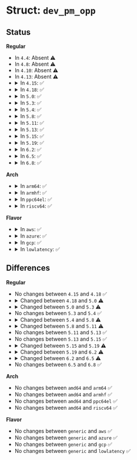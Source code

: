 # Struct: <code>dev_pm_opp</code>

## Status
<b>Regular</b>
<ul>
<li>
In <code>4.4</code>: Absent ⚠️
</li>
<li>
In <code>4.8</code>: Absent ⚠️
</li>
<li>
In <code>4.10</code>: Absent ⚠️
</li>
<li>
In <code>4.13</code>: Absent ⚠️
</li>
<li>
<details>
<summary>In <code>4.15</code>: ✅</summary>

```c
struct dev_pm_opp {
    struct list_head node;
    struct kref kref;
    bool available;
    bool dynamic;
    bool turbo;
    bool suspend;
    unsigned int pstate;
    long unsigned int rate;
    struct dev_pm_opp_supply *supplies;
    long unsigned int clock_latency_ns;
    struct opp_table *opp_table;
    struct device_node *np;
    struct dentry *dentry;
};
```
</details>
</li>
<li>
<details>
<summary>In <code>4.18</code>: ✅</summary>

```c
struct dev_pm_opp {
    struct list_head node;
    struct kref kref;
    bool available;
    bool dynamic;
    bool turbo;
    bool suspend;
    unsigned int pstate;
    long unsigned int rate;
    struct dev_pm_opp_supply *supplies;
    long unsigned int clock_latency_ns;
    struct opp_table *opp_table;
    struct device_node *np;
    struct dentry *dentry;
};
```
</details>
</li>
<li>
<details>
<summary>In <code>5.0</code>: ✅</summary>

```c
struct dev_pm_opp {
    struct list_head node;
    struct kref kref;
    bool available;
    bool dynamic;
    bool turbo;
    bool suspend;
    unsigned int pstate;
    long unsigned int rate;
    struct dev_pm_opp_supply *supplies;
    long unsigned int clock_latency_ns;
    struct dev_pm_opp **required_opps;
    struct opp_table *opp_table;
    struct device_node *np;
    struct dentry *dentry;
};
```
</details>
</li>
<li>
<details>
<summary>In <code>5.3</code>: ✅</summary>

```c
struct dev_pm_opp {
    struct list_head node;
    struct kref kref;
    bool available;
    bool dynamic;
    bool turbo;
    bool suspend;
    unsigned int pstate;
    long unsigned int rate;
    unsigned int level;
    struct dev_pm_opp_supply *supplies;
    long unsigned int clock_latency_ns;
    struct dev_pm_opp **required_opps;
    struct opp_table *opp_table;
    struct device_node *np;
    struct dentry *dentry;
};
```
</details>
</li>
<li>
<details>
<summary>In <code>5.4</code>: ✅</summary>

```c
struct dev_pm_opp {
    struct list_head node;
    struct kref kref;
    bool available;
    bool dynamic;
    bool turbo;
    bool suspend;
    unsigned int pstate;
    long unsigned int rate;
    unsigned int level;
    struct dev_pm_opp_supply *supplies;
    long unsigned int clock_latency_ns;
    struct dev_pm_opp **required_opps;
    struct opp_table *opp_table;
    struct device_node *np;
    struct dentry *dentry;
};
```
</details>
</li>
<li>
<details>
<summary>In <code>5.8</code>: ✅</summary>

```c
struct dev_pm_opp {
    struct list_head node;
    struct kref kref;
    bool available;
    bool dynamic;
    bool turbo;
    bool suspend;
    unsigned int pstate;
    long unsigned int rate;
    unsigned int level;
    struct dev_pm_opp_supply *supplies;
    struct dev_pm_opp_icc_bw *bandwidth;
    long unsigned int clock_latency_ns;
    struct dev_pm_opp **required_opps;
    struct opp_table *opp_table;
    struct device_node *np;
    struct dentry *dentry;
};
```
</details>
</li>
<li>
<details>
<summary>In <code>5.11</code>: ✅</summary>

```c
struct dev_pm_opp {
    struct list_head node;
    struct kref kref;
    bool available;
    bool dynamic;
    bool turbo;
    bool suspend;
    bool removed;
    unsigned int pstate;
    long unsigned int rate;
    unsigned int level;
    struct dev_pm_opp_supply *supplies;
    struct dev_pm_opp_icc_bw *bandwidth;
    long unsigned int clock_latency_ns;
    struct dev_pm_opp **required_opps;
    struct opp_table *opp_table;
    struct device_node *np;
    struct dentry *dentry;
};
```
</details>
</li>
<li>
<details>
<summary>In <code>5.13</code>: ✅</summary>

```c
struct dev_pm_opp {
    struct list_head node;
    struct kref kref;
    bool available;
    bool dynamic;
    bool turbo;
    bool suspend;
    bool removed;
    unsigned int pstate;
    long unsigned int rate;
    unsigned int level;
    struct dev_pm_opp_supply *supplies;
    struct dev_pm_opp_icc_bw *bandwidth;
    long unsigned int clock_latency_ns;
    struct dev_pm_opp **required_opps;
    struct opp_table *opp_table;
    struct device_node *np;
    struct dentry *dentry;
};
```
</details>
</li>
<li>
<details>
<summary>In <code>5.15</code>: ✅</summary>

```c
struct dev_pm_opp {
    struct list_head node;
    struct kref kref;
    bool available;
    bool dynamic;
    bool turbo;
    bool suspend;
    bool removed;
    unsigned int pstate;
    long unsigned int rate;
    unsigned int level;
    struct dev_pm_opp_supply *supplies;
    struct dev_pm_opp_icc_bw *bandwidth;
    long unsigned int clock_latency_ns;
    struct dev_pm_opp **required_opps;
    struct opp_table *opp_table;
    struct device_node *np;
    struct dentry *dentry;
};
```
</details>
</li>
<li>
<details>
<summary>In <code>5.19</code>: ✅</summary>

```c
struct dev_pm_opp {
    struct list_head node;
    struct kref kref;
    bool available;
    bool dynamic;
    bool turbo;
    bool suspend;
    bool removed;
    unsigned int pstate;
    long unsigned int rate;
    unsigned int level;
    struct dev_pm_opp_supply *supplies;
    struct dev_pm_opp_icc_bw *bandwidth;
    long unsigned int clock_latency_ns;
    struct dev_pm_opp **required_opps;
    struct opp_table *opp_table;
    struct device_node *np;
    struct dentry *dentry;
    const char *of_name;
};
```
</details>
</li>
<li>
<details>
<summary>In <code>6.2</code>: ✅</summary>

```c
struct dev_pm_opp {
    struct list_head node;
    struct kref kref;
    bool available;
    bool dynamic;
    bool turbo;
    bool suspend;
    bool removed;
    unsigned int pstate;
    long unsigned int *rates;
    unsigned int level;
    struct dev_pm_opp_supply *supplies;
    struct dev_pm_opp_icc_bw *bandwidth;
    long unsigned int clock_latency_ns;
    struct dev_pm_opp **required_opps;
    struct opp_table *opp_table;
    struct device_node *np;
    struct dentry *dentry;
    const char *of_name;
};
```
</details>
</li>
<li>
<details>
<summary>In <code>6.5</code>: ✅</summary>

```c
struct dev_pm_opp {
    struct list_head node;
    struct kref kref;
    bool available;
    bool dynamic;
    bool turbo;
    bool suspend;
    bool removed;
    long unsigned int *rates;
    unsigned int level;
    struct dev_pm_opp_supply *supplies;
    struct dev_pm_opp_icc_bw *bandwidth;
    long unsigned int clock_latency_ns;
    struct dev_pm_opp **required_opps;
    struct opp_table *opp_table;
    struct device_node *np;
    struct dentry *dentry;
    const char *of_name;
};
```
</details>
</li>
<li>
<details>
<summary>In <code>6.8</code>: ✅</summary>

```c
struct dev_pm_opp {
    struct list_head node;
    struct kref kref;
    bool available;
    bool dynamic;
    bool turbo;
    bool suspend;
    bool removed;
    long unsigned int *rates;
    unsigned int level;
    struct dev_pm_opp_supply *supplies;
    struct dev_pm_opp_icc_bw *bandwidth;
    long unsigned int clock_latency_ns;
    struct dev_pm_opp **required_opps;
    struct opp_table *opp_table;
    struct device_node *np;
    struct dentry *dentry;
    const char *of_name;
};
```
</details>
</li>
</ul>
<b>Arch</b>
<ul>
<li>
<details>
<summary>In <code>arm64</code>: ✅</summary>

```c
struct dev_pm_opp {
    struct list_head node;
    struct kref kref;
    bool available;
    bool dynamic;
    bool turbo;
    bool suspend;
    unsigned int pstate;
    long unsigned int rate;
    unsigned int level;
    struct dev_pm_opp_supply *supplies;
    long unsigned int clock_latency_ns;
    struct dev_pm_opp **required_opps;
    struct opp_table *opp_table;
    struct device_node *np;
    struct dentry *dentry;
};
```
</details>
</li>
<li>
<details>
<summary>In <code>armhf</code>: ✅</summary>

```c
struct dev_pm_opp {
    struct list_head node;
    struct kref kref;
    bool available;
    bool dynamic;
    bool turbo;
    bool suspend;
    unsigned int pstate;
    long unsigned int rate;
    unsigned int level;
    struct dev_pm_opp_supply *supplies;
    long unsigned int clock_latency_ns;
    struct dev_pm_opp **required_opps;
    struct opp_table *opp_table;
    struct device_node *np;
    struct dentry *dentry;
};
```
</details>
</li>
<li>
<details>
<summary>In <code>ppc64el</code>: ✅</summary>

```c
struct dev_pm_opp {
    struct list_head node;
    struct kref kref;
    bool available;
    bool dynamic;
    bool turbo;
    bool suspend;
    unsigned int pstate;
    long unsigned int rate;
    unsigned int level;
    struct dev_pm_opp_supply *supplies;
    long unsigned int clock_latency_ns;
    struct dev_pm_opp **required_opps;
    struct opp_table *opp_table;
    struct device_node *np;
    struct dentry *dentry;
};
```
</details>
</li>
<li>
<details>
<summary>In <code>riscv64</code>: ✅</summary>

```c
struct dev_pm_opp {
    struct list_head node;
    struct kref kref;
    bool available;
    bool dynamic;
    bool turbo;
    bool suspend;
    unsigned int pstate;
    long unsigned int rate;
    unsigned int level;
    struct dev_pm_opp_supply *supplies;
    long unsigned int clock_latency_ns;
    struct dev_pm_opp **required_opps;
    struct opp_table *opp_table;
    struct device_node *np;
    struct dentry *dentry;
};
```
</details>
</li>
</ul>
<b>Flavor</b>
<ul>
<li>
<details>
<summary>In <code>aws</code>: ✅</summary>

```c
struct dev_pm_opp {
    struct list_head node;
    struct kref kref;
    bool available;
    bool dynamic;
    bool turbo;
    bool suspend;
    unsigned int pstate;
    long unsigned int rate;
    unsigned int level;
    struct dev_pm_opp_supply *supplies;
    long unsigned int clock_latency_ns;
    struct dev_pm_opp **required_opps;
    struct opp_table *opp_table;
    struct device_node *np;
    struct dentry *dentry;
};
```
</details>
</li>
<li>
<details>
<summary>In <code>azure</code>: ✅</summary>

```c
struct dev_pm_opp {
    struct list_head node;
    struct kref kref;
    bool available;
    bool dynamic;
    bool turbo;
    bool suspend;
    unsigned int pstate;
    long unsigned int rate;
    unsigned int level;
    struct dev_pm_opp_supply *supplies;
    long unsigned int clock_latency_ns;
    struct dev_pm_opp **required_opps;
    struct opp_table *opp_table;
    struct device_node *np;
    struct dentry *dentry;
};
```
</details>
</li>
<li>
<details>
<summary>In <code>gcp</code>: ✅</summary>

```c
struct dev_pm_opp {
    struct list_head node;
    struct kref kref;
    bool available;
    bool dynamic;
    bool turbo;
    bool suspend;
    unsigned int pstate;
    long unsigned int rate;
    unsigned int level;
    struct dev_pm_opp_supply *supplies;
    long unsigned int clock_latency_ns;
    struct dev_pm_opp **required_opps;
    struct opp_table *opp_table;
    struct device_node *np;
    struct dentry *dentry;
};
```
</details>
</li>
<li>
<details>
<summary>In <code>lowlatency</code>: ✅</summary>

```c
struct dev_pm_opp {
    struct list_head node;
    struct kref kref;
    bool available;
    bool dynamic;
    bool turbo;
    bool suspend;
    unsigned int pstate;
    long unsigned int rate;
    unsigned int level;
    struct dev_pm_opp_supply *supplies;
    long unsigned int clock_latency_ns;
    struct dev_pm_opp **required_opps;
    struct opp_table *opp_table;
    struct device_node *np;
    struct dentry *dentry;
};
```
</details>
</li>
</ul>

## Differences
<b>Regular</b>
<ul>
<li>
No changes between <code>4.15</code> and <code>4.18</code> ✅
</li>
<li>
<details>
<summary>Changed between <code>4.18</code> and <code>5.0</code> ⚠️</summary>
<ul>
<li>
<b>Field added. </b>
<code>struct dev_pm_opp **required_opps</code>
</li>
</ul>
</details>
</li>
<li>
<details>
<summary>Changed between <code>5.0</code> and <code>5.3</code> ⚠️</summary>
<ul>
<li>
<b>Field added. </b>
<code>unsigned int level</code>
</li>
</ul>
</details>
</li>
<li>
No changes between <code>5.3</code> and <code>5.4</code> ✅
</li>
<li>
<details>
<summary>Changed between <code>5.4</code> and <code>5.8</code> ⚠️</summary>
<ul>
<li>
<b>Field added. </b>
<code>struct dev_pm_opp_icc_bw *bandwidth</code>
</li>
</ul>
</details>
</li>
<li>
<details>
<summary>Changed between <code>5.8</code> and <code>5.11</code> ⚠️</summary>
<ul>
<li>
<b>Field added. </b>
<code>bool removed</code>
</li>
</ul>
</details>
</li>
<li>
No changes between <code>5.11</code> and <code>5.13</code> ✅
</li>
<li>
No changes between <code>5.13</code> and <code>5.15</code> ✅
</li>
<li>
<details>
<summary>Changed between <code>5.15</code> and <code>5.19</code> ⚠️</summary>
<ul>
<li>
<b>Field added. </b>
<code>const char *of_name</code>
</li>
</ul>
</details>
</li>
<li>
<details>
<summary>Changed between <code>5.19</code> and <code>6.2</code> ⚠️</summary>
<ul>
<li>
<b>Field added. </b>
<code>long unsigned int *rates</code>
</li>
<li>
<b>Field removed. </b>
<code>long unsigned int rate</code>
</li>
</ul>
</details>
</li>
<li>
<details>
<summary>Changed between <code>6.2</code> and <code>6.5</code> ⚠️</summary>
<ul>
<li>
<b>Field removed. </b>
<code>unsigned int pstate</code>
</li>
</ul>
</details>
</li>
<li>
No changes between <code>6.5</code> and <code>6.8</code> ✅
</li>
</ul>
<b>Arch</b>
<ul>
<li>
No changes between <code>amd64</code> and <code>arm64</code> ✅
</li>
<li>
No changes between <code>amd64</code> and <code>armhf</code> ✅
</li>
<li>
No changes between <code>amd64</code> and <code>ppc64el</code> ✅
</li>
<li>
No changes between <code>amd64</code> and <code>riscv64</code> ✅
</li>
</ul>
<b>Flavor</b>
<ul>
<li>
No changes between <code>generic</code> and <code>aws</code> ✅
</li>
<li>
No changes between <code>generic</code> and <code>azure</code> ✅
</li>
<li>
No changes between <code>generic</code> and <code>gcp</code> ✅
</li>
<li>
No changes between <code>generic</code> and <code>lowlatency</code> ✅
</li>
</ul>
